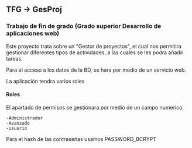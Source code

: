 ## TFG -> GesProj
### Trabajo de fin de grado (Grado superior Desarrollo de aplicaciones web)

Este proyecto trata sobre un "Gestor de proyectos", el cual nos permitira gestionar diferentes tipos de actividades, a las cuales se les podra añadir tareas.

Para el acceso a los datos de la BD, se hara por medio de un servicio web.

 La aplicación tendra varios roles

#### Roles
 El apartado de permisos se gestionara por medio de un campo numerico.
 
    -Administrador
    -Avanzado
    -usuario
Para el hash de las contraseñas usamos PASSWORD_BCRYPT
